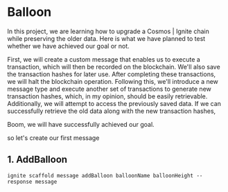 # Balloon

In this project, we are learning how to upgrade a Cosmos | Ignite chain while preserving the older data. Here is what we have planned to test whether we have achieved our goal or not.

[//]: # "so first of all we will create a custom message through which we can perform some transaction and we will perform transaction so that it will be saved in the blockchain and save the transaction hashes (for the later purpose) then we will stop the blockchain and then write a new message and then again perform the transaction and try to get the latest tx hashes (which we will get easily according to me 🤔) and also try to get the old data if we get the old data "
[//]: # "Boom we have successfully achived what we wanted "

First, we will create a custom message that enables us to execute a transaction, which will then be recorded on the blockchain. We'll also save the transaction hashes for later use. After completing these transactions, we will halt the blockchain operation. Following this, we'll introduce a new message type and execute another set of transactions to generate new transaction hashes, which, in my opinion, should be easily retrievable. Additionally, we will attempt to access the previously saved data. If we can successfully retrieve the old data along with the new transaction hashes,

Boom, we will have successfully achieved our goal.

so let's create our first message

## 1. AddBalloon

```shell
ignite scaffold message addBalloon balloonName balloonHeight --response message
```